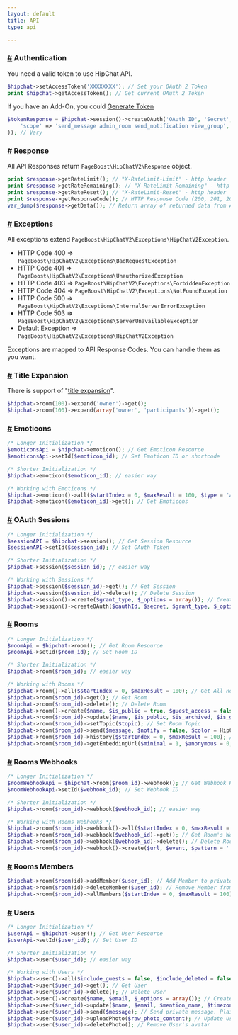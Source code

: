 ```yaml
---
layout: default
title: API
type: api

---
```


### <a href="api.html#auth" name="auth">#</a> Authentication

You need a valid token to use HipChat API.

```php
$hipchat->setAccessToken('XXXXXXXX'); // Set your OAuth 2 Token
print $hipchat->getAccessToken(); // Get current OAuth 2 Token
```

If you have an Add-On, you could [Generate Token](https://www.hipchat.com/docs/apiv2/method/generate_token)

```php
$tokenResponse = $hipchat->session()->createOAuth('OAuth ID', 'Secret', 'client_credentials', array(
    'scope' => 'send_message admin_room send_notification view_group',
)); // Vary
```

### <a href="api.html#response" name="response">#</a> Response

All API Responses return `PageBoost\HipChatV2\Response` object.

```php
print $response->getRateLimit(); // "X-RateLimit-Limit" - http header
print $response->getRateRemaining(); // "X-RateLimit-Remaining" - http header
print $response->getRateReset(); // "X-RateLimit-Reset" - http header
print $response->getResponseCode(); // HTTP Response Code (200, 201, 204, etc)
var_dump($response->getData()); // Return array of returned data from API
```

### <a href="api.html#exceptions" name="exceptions">#</a> Exceptions

All exceptions extend `PageBoost\HipChatV2\Exceptions\HipChatV2Exception`.

- HTTP Code 400 => `PageBoost\HipChatV2\Exceptions\BadRequestException`
- HTTP Code 401 => `PageBoost\HipChatV2\Exceptions\UnauthorizedException`
- HTTP Code 403 => `PageBoost\HipChatV2\Exceptions\ForbiddenException`
- HTTP Code 404 => `PageBoost\HipChatV2\Exceptions\NotFoundException`
- HTTP Code 500 => `PageBoost\HipChatV2\Exceptions\InternalServerErrorException`
- HTTP Code 503 => `PageBoost\HipChatV2\Exceptions\ServerUnavailableException`
- Default Exception => `PageBoost\HipChatV2\Exceptions\HipChatV2Exception`

Exceptions are mapped to API Response Codes. You can handle them as you want.

### <a href="api.html#expansion" name="expansion">#</a> Title Expansion

There is support of "[title expansion](https://www.hipchat.com/docs/apiv2/expansion)".

```php
$hipchat->room(100)->expand('owner')->get();
$hipchat->room(100)->expand(array('owner', 'participants'))->get();
```

### <a href="api.html#emoticons" name="emoticons">#</a> Emoticons

```php
/* Longer Initialization */
$emoticonsApi = $hipchat->emoticon(); // Get Emoticon Resource
$emoticonsApi->setId($emoticon_id); // Set Emoticon ID or shortcode

/* Shorter Initialization */
$hipchat->emoticon($emoticon_id); // easier way

/* Working with Emoticons */
$hipchat->emoticon()->all($startIndex = 0, $maxResult = 100, $type = 'all'); // Get All Emoticon
$hipchat->emoticon($emoticon_id)->get(); // Get Emoticons
```

### <a href="api.html#sessions" name="sessions">#</a> OAuth Sessions

```php
/* Longer Initialization */
$sessionAPI = $hipchat->session(); // Get Session Resource
$sessionAPI->setId($session_id); // Set OAuth Token

/* Shorter Initialization */
$hipchat->session($session_id); // easier way

/* Working with Sessions */
$hipchat->session($session_id)->get(); // Get Session
$hipchat->session($session_id)->delete(); // Delete Session
$hipchat->session()->create($grant_type, $_options = array()); // Create session with personal token
$hipchat->session()->createOAuth($oauthId, $secret, $grant_type, $_options = array()); // Create session with Addon Credentials
```

### <a href="api.html#rooms" name="rooms">#</a> Rooms

```php
/* Longer Initialization */
$roomApi = $hipchat->room(); // Get Room Resource
$roomApi->setId($room_id); // Set Room ID

/* Shorter Initialization */
$hipchat->room($room_id); // easier way

/* Working with Rooms */
$hipchat->room()->all($startIndex = 0, $maxResult = 100); // Get All Rooms
$hipchat->room($room_id)->get(); // Get Room
$hipchat->room($room_id)->delete(); // Delete Room
$hipchat->room()->create($name, $is_public = true, $guest_access = false, $owner_user_id = null); // Create Room
$hipchat->room($room_id)->update($name, $is_public, $is_archived, $is_guest_accessible, $topic, $owner_user_id); // Update Room
$hipchat->room($room_id)->setTopic($topic); // Set Room Topic
$hipchat->room($room_id)->send($message, $notify = false, $color = HipChat::COLOR_YELLOW, $message_format = HipChat::FORMAT_HTML); // Send Room Message
$hipchat->room($room_id)->history($startIndex = 0, $maxResult = 100); // Get Room History
$hipchat->room($room_id)->getEmbeddingUrl($minimal = 1, $anonymous = 0, $timezone = 'UTC', $welcome_msg = ''); // Return embeddable url to Guest Rooms or return NULL if room is not public! Useful for iframe integrations.
```

### <a href="api.html#rooms_webhooks" name="rooms_webhooks">#</a> Rooms Webhooks

```php
/* Longer Initialization */
$roomWebhookApi = $hipchat->room($room_id)->webhook(); // Get Webhook Resource
$roomWebhookApi->setId($webhook_id); // Set Webhook ID

/* Shorter Initialization */
$hipchat->room($room_id)->webhook($webhook_id); // easier way

/* Working with Rooms Webhooks */
$hipchat->room($room_id)->webhook()->all($startIndex = 0, $maxResult = 100); // Get All Room's Webhooks
$hipchat->room($room_id)->webhook($webhook_id)->get(); // Get Room's Webhook
$hipchat->room($room_id)->webhook($webhook_id)->delete(); // Delete Room's Webhook
$hipchat->room($room_id)->webhook()->create($url, $event, $pattern = '', $name = ''); // Create Room's Webhook
```

### <a href="api.html#rooms_members" name="rooms_members">#</a> Rooms Members

```php
$hipchat->room($room)id)->addMember($user_id); // Add Member to private room
$hipchat->room($room)id)->deleteMember($user_id); // Remove Member from private room
$hipchat->room($room_id)->allMembers($startIndex = 0, $maxResult = 100); // Gets all Members for privater oom
```

### <a href="api.html#users" name="users">#</a> Users

```php
/* Longer Initialization */
$userApi = $hipchat->user(); // Get User Resource
$userApi->setId($user_id); // Set User ID

/* Shorter Initialization */
$hipchat->user($user_id); // easier way

/* Working with Users */
$hipchat->user()->all($include_guests = false, $include_deleted = false, $startIndex = 0, $maxResult = 100); // Get All Users
$hipchat->user($user_id)->get(); // Get User
$hipchat->user($user_id)->delete(); // Delete User
$hipchat->user()->create($name, $email, $_options = array()); // Create User
$hipchat->user($user_id)->update($name, $email, $mention_name, $timezone = 'UTC', $is_group_admin = false, $title = '', $password = null); // Update User. BE VERY CAREFUL !! All fields except `password` are required and need to be resend even if they are not changes. I lost my admin permissions first time :)
$hipchat->user($user_id)->send($message); // Send private message. Plain text only.
$hipchat->user($user_id)->uploadPhoto($raw_photo_content); // Update User's avatar. Pass photo content e.g. fread($handle, filesize($filename));
$hipchat->user($user_id)->deletePhoto(); // Remove User's avatar
```
